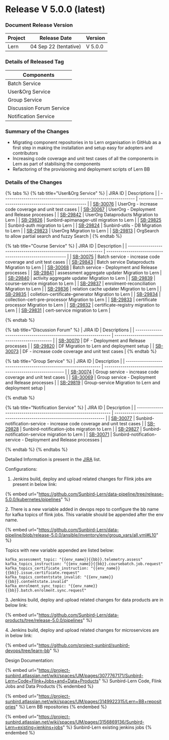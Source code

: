 # Release V 5.0.0 (latest)

### Document Release Version <a href="#document-release-version" id="document-release-version"></a>

| Project | Release Date          | Version |
| ------- | --------------------- | ------- |
| Lern    | 04 Sep 22 (tentative) | V 5.0.0 |

### Details of Released Tag

| Components               |
| ------------------------ |
| Batch Service            |
| User\&Org Service        |
| Group Service            |
| Discussion Forum Service |
| Notification Service     |

### **Summary of the Changes** <a href="#1.-summary-of-the-changes" id="1.-summary-of-the-changes"></a>

* Migrating component repositories in to Lern organisation in GitHub as a first step in making the installation and setup easy for adopters and contributors
* Increasing code coverage and unit test cases of all the components in Lern as part of stabilising the components
* Refactoring of the provisioning and deployment scripts of Lern BB

### **Details of the Changes** <a href="#2.-details-of-the-changes" id="2.-details-of-the-changes"></a>

{% tabs %}
{% tab title="User&Org Service" %}
| JIRA ID                                                           | Descriptions                                         |
| ----------------------------------------------------------------- | ---------------------------------------------------- |
| [SB-30076](https://project-sunbird.atlassian.net/browse/SB-30076) | UserOrg - increase code coverage and unit test cases |
| [SB-30067](https://project-sunbird.atlassian.net/browse/SB-30067) | UserOrg - Deployment and Release processes           |
| [SB-29842](https://project-sunbird.atlassian.net/browse/SB-29842) | UserOrg Dataproducts Migration to Lern               |
| [SB-29826](https://project-sunbird.atlassian.net/browse/SB-29826) | Sunbird-apimanager-util migration to Lern            |
| [SB-29825](https://project-sunbird.atlassian.net/browse/SB-29825) | Sunbird-auth migration to Lern                       |
| [SB-29824](https://project-sunbird.atlassian.net/browse/SB-29824) | Sunbird-utils - DB Migration to Lern                 |
| [SB-29823](https://project-sunbird.atlassian.net/browse/SB-29823) | UserOrg Migration to Lern                            |
| [SB-29813](https://project-sunbird.atlassian.net/browse/SB-29813) | OrgSearch to allow partial search and fuzzy Search   |
{% endtab %}

{% tab title="Course Service" %}
| JIRA ID                                                           | Description                                                |
| ----------------------------------------------------------------- | ---------------------------------------------------------- |
| [SB-30075](https://project-sunbird.atlassian.net/browse/SB-30075) | Batch service - increase code coverage and unit test cases |
| [SB-29843](https://project-sunbird.atlassian.net/browse/SB-29843) | Batch service Dataproducts Migration to Lern               |
| [SB-30068](https://project-sunbird.atlassian.net/browse/SB-30068) | Batch service - Deployment and Release processes           |
| [SB-29841](https://project-sunbird.atlassian.net/browse/SB-29841) | assessment aggregate updater Migration to Lern             |
| [SB-29840](https://project-sunbird.atlassian.net/browse/SB-29840) | activity aggregate updater Migration to Lern               |
| [SB-29839](https://project-sunbird.atlassian.net/browse/SB-29839) | course-service migration to Lern                           |
| [SB-29837](https://project-sunbird.atlassian.net/browse/SB-29837) | enrolment-reconciliation Migration to Lern                 |
| [SB-29836](https://project-sunbird.atlassian.net/browse/SB-29836) | relation cache updater Migration to Lern                   |
| [SB-29835](https://project-sunbird.atlassian.net/browse/SB-29835) | colletion-certificate-generator Migration to Lern          |
| [SB-29834](https://project-sunbird.atlassian.net/browse/SB-29834) | collection-cert-pre-processor Migration to Lern            |
| [SB-29833](https://project-sunbird.atlassian.net/browse/SB-29833) | certificate processor Migration to Lern                    |
| [SB-29832](https://project-sunbird.atlassian.net/browse/SB-29832) | certificate-registry migration to Lern                     |
| [SB-29831](https://project-sunbird.atlassian.net/browse/SB-29831) | cert-service migration to Lern                             |


{% endtab %}

{% tab title="Discussion Forum" %}
| JIRA ID                                                           | Descriptions                                    |
| ----------------------------------------------------------------- | ----------------------------------------------- |
| [SB-30070](https://project-sunbird.atlassian.net/browse/SB-30070) | DF - Deployment and Release processes           |
| [SB-29820](https://project-sunbird.atlassian.net/browse/SB-29820) | DF Migration to Lern and deployment setup       |
| [SB-30073](https://project-sunbird.atlassian.net/browse/SB-30073) | DF - increase code coverage and unit test cases |
{% endtab %}

{% tab title="Group Service" %}
| JIRA ID                                                           | Description                                                |
| ----------------------------------------------------------------- | ---------------------------------------------------------- |
| [SB-30074](https://project-sunbird.atlassian.net/browse/SB-30074) | Group service - increase code coverage and unit test cases |
| [SB-30069](https://project-sunbird.atlassian.net/browse/SB-30069) | Group service - Deployment and Release processes           |
| [SB-29819](https://project-sunbird.atlassian.net/browse/SB-29819) | Group-service Migration to Lern and deployment setup       |


{% endtab %}

{% tab title="Notification Service" %}
| JIRA ID                                                           | Description                                                               |
| ----------------------------------------------------------------- | ------------------------------------------------------------------------- |
| [SB-30077](https://project-sunbird.atlassian.net/browse/SB-30077) | Sunbird-notification-service - increase code coverage and unit test cases |
| [SB-29828](https://project-sunbird.atlassian.net/browse/SB-29828) | Sunbird-notification-jobs migration to Lern                               |
| [SB-29827](https://project-sunbird.atlassian.net/browse/SB-29827) | Sunbird-notification-service migration to Lern                            |
| [SB-30071](https://project-sunbird.atlassian.net/browse/SB-30071) | Sunbird-notification-service - Deployment and Release processes           |


{% endtab %}
{% endtabs %}

Detailed Information is present in the [JIRA](https://project-sunbird.atlassian.net/issues/?filter=12509) list.

Configurations:

1. Jenkins build, deploy and upload related changes for Flink jobs are present in below link:&#x20;

{% embed url="https://github.com/Sunbird-Lern/data-pipeline/tree/release-5.0.0/kubernetes/pipelines" %}

2\. There is a new variable added in devops repo to configure the bb name for kafka topics of flink jobs. This variable should be appended after the env name.

{% embed url="https://github.com/Sunbird-Lern/data-pipeline/blob/release-5.0.0/ansible/inventory/env/group_vars/all.yml#L10" %}

Topics with new variable appended are listed below:

```
kafka_assessment_topic: "{{env_name}}{{bb}}.telemetry.assess"
kafka_topics_instruction: "{{env_name}}{{bb}}.coursebatch.job.request"
kafka_topics_certificate_instruction: "{{env_name}}{{bb}}.issue.certificate.request"
kafka_topics_contentstate_invalid: "{{env_name}}{{bb}}.contentstate.invalid"
kafka_enrolment_sync_topic: "{{env_name}}{{bb}}.batch.enrolment.sync.request"
```

3\. Jenkins build, deploy and upload related changes for data products are in below link:

{% embed url="https://github.com/Sunbird-Lern/data-products/tree/release-5.0.0/pipelines" %}

4\. Jenkins build, deploy and upload related changes for microservices are in below link:

{% embed url="https://github.com/project-sunbird/sunbird-devops/tree/learn-bb" %}

Design Documentation:

{% embed url="https://project-sunbird.atlassian.net/wiki/spaces/UM/pages/3077767171/Sunbird-Lern+Code+Flink+Jobs+and+Data+Products" %}
Sunbird-Lern Code, Flink Jobs and Data Products
{% endembed %}

{% embed url="https://project-sunbird.atlassian.net/wiki/spaces/UM/pages/3149922315/Lern+BB+repositories" %}
Lern BB repositories
{% endembed %}

{% embed url="https://project-sunbird.atlassian.net/wiki/spaces/UM/pages/3156869136/Sunbird-Lern+existing+jenkins+jobs" %}
Sunbird-Lern existing jenkins jobs
{% endembed %}
